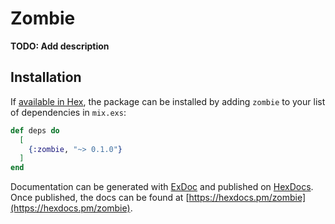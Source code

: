 # Zombie

**TODO: Add description**

## Installation

If [available in Hex](https://hex.pm/docs/publish), the package can be installed
by adding `zombie` to your list of dependencies in `mix.exs`:

```elixir
def deps do
  [
    {:zombie, "~> 0.1.0"}
  ]
end
```

Documentation can be generated with [ExDoc](https://github.com/elixir-lang/ex_doc)
and published on [HexDocs](https://hexdocs.pm). Once published, the docs can
be found at [https://hexdocs.pm/zombie](https://hexdocs.pm/zombie).

